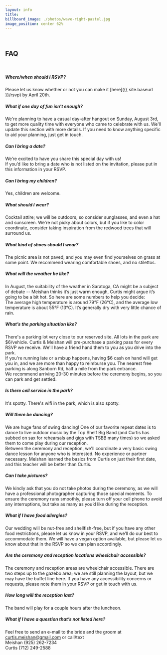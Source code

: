 ```yaml
---
layout: info
title: 
billboard_image: ./photos/wave-right-pastel.jpg
image_position: center 62%
---
```

<br>

## FAQ  
<br>

##### Where/when should I RSVP?
Please let us know whether or not you can make it [here]({{ site.baseurl }}/rsvp) by April 20th.

##### What if one day of fun isn't enough?
We're planning to have a casual day-after hangout on Sunday, August 3rd, to get
more quality time with everyone who came to celebrate with us. We'll update
this section with more details. If you need to know anything specific to aid
your planning, just get in touch.

##### Can I bring a date?
We’re excited to have you share this special day with us!  
If you’d like to bring a date who is not listed on the invitation, please put
in this information in your RSVP.

##### Can I bring my children?
Yes, children are welcome.

##### What should I wear?
Cocktail attire; we will be outdoors, so consider sunglasses, and even a hat
and sunscreen.  We're not picky about colors, but if you like to color
coordinate, consider taking inspiration from the redwood trees that will
surround us.

##### What kind of shoes should I wear?
The picnic area is not paved, and you may even find yourselves on grass at some
point. We recommend wearing comfortable shoes, and no stilettos.

##### What will the weather be like?
In August, the suitability of the weather in Saratoga, CA might be a subject of
debate -- Meishan thinks it’s just warm enough, Curtis might argue it’s going
to be a bit hot. So here are some numbers to help you decide:  
The average high temperature is around 79°F (26°C), and the average low
temperature is about 55°F (13°C). It’s generally dry with very little chance of
rain.
<!-- TODO update this in mid-July -->

##### What’s the parking situation like?
There's a parking lot very close to our reserved site. All lots in the park are
$6/vehicle. Curtis & Meishan will pre-purchase a parking pass for every RSVP we
receive. We'll have a friend hand them to you as you drive into the park.  
If you're running late or a mixup happens, having $6 cash on hand will get you
in, and we are more than happy to reimburse you. The nearest free parking is
along Sanborn Rd, half a mile from the park entrance.  
We recommend arriving 20-30 minutes before the ceremony begins, so you can park
and get settled.  

##### Is there cell service in the park?
It's spotty. There's wifi in the park, which is also spotty.

##### Will there be dancing?
We are huge fans of swing dancing! One of our favorite repeat dates is to dance
to live outdoor music by the Top Shelf Big Band (and Curtis has subbed on sax
for rehearsals and gigs with TSBB many times) so we asked them to come play
during our reception.  
Between the ceremony and reception, we'll coordinate a very basic swing dance
lesson for anyone who is interested. No experience or partner necessary.
Meishan learned the basics from Curtis on just their first date, and this
teacher will be better than Curtis.  

##### Can I take pictures?
We kindly ask that you do not take photos during the ceremony, as we will have
a professional photographer capturing those special moments. To ensure the
ceremony runs smoothly, please turn off your cell phone to avoid any
interruptions, but take as many as you’d like during the reception.

##### What if I have food allergies?
Our wedding will be nut-free and shellfish-free, but if you have any other food
restrictions, please let us know in your RSVP, and we’ll do our best to
accommodate them. We will have a vegan option available, but please let us know
about that in the RSVP so we can plan accordingly.

##### Are the ceremony and reception locations wheelchair accessible?
The ceremony and reception areas are wheelchair accessible. There are two steps
up to the gazebo area; we are still planning the layout, but we may have the
buffet line here. If you have any accessibility concerns or requests, please
note them in your RSVP or get in touch with us.

##### How long will the reception last?
The band will play for a couple hours after the luncheon.
<!-- TODO update -->

##### What if I have a question that’s not listed here?
Feel free to send an e-mail to the bride and the groom at
<a href="mailto: curtis.meishan@gmail.com">curtis.meishan@gmail.com</a> or
call/text  
Meishan (925) 262-7234  
Curtis (712) 249-2588  
